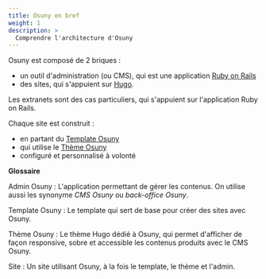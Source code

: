 ```yaml
---
title: Osuny en bref
weight: 1
description: >
  Comprendre l'architecture d'Osuny
---
```

Osuny est composé de 2 briques :
- un outil d'administration (ou CMS), qui est une application [Ruby on Rails](https://rubyonrails.org)
- des sites, qui s'appuient sur [Hugo](https://gohugo.io/).

Les extranets sont des cas particuliers, qui s'appuient sur l'application Ruby on Rails.

Chaque site est construit :
- en partant du [Template Osuny](https://github.com/noesya/osuny-hugo-template-aaa)
- qui utilise le [Thème Osuny](https://github.com/noesya/osuny-hugo-theme-aaa)
- configuré et personnalisé à volonté

**Glossaire**

Admin Osuny
: L'application permettant de gérer les contenus. On utilise aussi les synonyme *CMS Osuny* ou *back-office Osuny*.

Template Osuny 
: Le template qui sert de base pour créer des sites avec Osuny.

Thème Osuny
: Le thème Hugo dédié à Osuny, qui permet d'afficher de façon responsive, sobre et accessible les contenus produits avec le CMS Osuny.

Site
: Un site utilisant Osuny, à la fois le template, le thème et l'admin.

